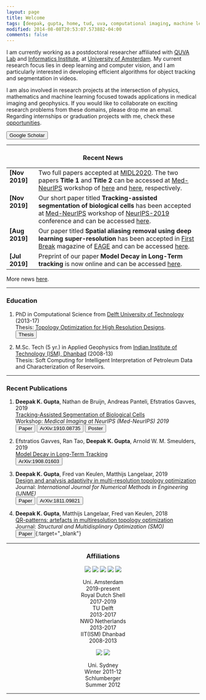 ```yaml
---
layout: page
title: Welcome
tags: [deepak, gupta, home, tud, uva, computational imaging, machine learning, seismic geophysics, graduate]
modified: 2014-08-08T20:53:07.573882-04:00
comments: false
---
```

I am currently working as a postdoctoral researcher affiliated with [QUVA Lab](https://ivi.fnwi.uva.nl/quva/) and [Informatics Institute](https://ivi.uva.nl/), at [University of Amsterdam](https://www.uva.nl/en). My current research focus lies in deep learning and computer vision, and I am particularly interested in developing efficient algorithms for object tracking and segmentation in videos. 

I am also involved in research projects at the intersection of physics, mathematics and machine learning focused towads applications in medical imaging and geophysics. If you would like to collaborate on exciting research problems from these domains, please drop me an email. Regarding internships or graduation projects with me, check these [opportunities](https://dkgupta90.github.io/opportunities/).

[<button type="button" class="btn btn-info">Google Scholar</button>](https://scholar.google.co.in/citations?user=Nsxpe_kAAAAJ&hl=en)

----

<h3 align="center">Recent News</h3>
<table>
    <col width="15%">
    <col width="85%">
    <tr>
        <td valign="top"><strong>[Nov 2019]</strong></td>
        <td>Two full papers accepted at <a href="https://2020.midl.io">MIDL2020</a>. The two papers <b>Title 1</b> and <b>Title 2</b> can be accessed at <a href='https://sites.google.com/view/med-neurips-2019'>Med-NeurIPS</a> workshop of <a href='https://nips.cc/'>here</a> and <a href='https://profs.etsmtl.ca/hlombaert/public/medneurips2019/85_CameraReadySubmission_nips_2018.pdf'>here</a>, respectively.</td>
    </tr>
    <tr>
        <td valign="top"><strong>[Nov 2019]</strong></td>
        <td>Our short paper titled <b>Tracking-assisted segmentation of biological cells</b> has been accepted at <a href='https://sites.google.com/view/med-neurips-2019'>Med-NeurIPS</a> workshop of <a href='https://nips.cc/'>NeurIPS-2019</a> conference and can be accessed <a href='https://profs.etsmtl.ca/hlombaert/public/medneurips2019/85_CameraReadySubmission_nips_2018.pdf'>here</a>.</td>
    </tr>
    <tr>
        <td valign="top"><strong>[Aug 2019]</strong></td>
        <td>Our paper titled <b>Spatial aliasing removal using deep learning super-resolution</b> has been accepted in <a href='http://fb.eage.org/'>First Break</a> magazine of <a href='https://www.eage.org/'>EAGE</a> and can be accessed <a href='http://fb.eage.org/publication/content?id=99087'>here</a>.</td>
    </tr>
    <tr>
        <td valign="top"><strong>[Jul 2019]</strong></td>
        <td>Preprint of our paper <b>Model Decay in Long-Term tracking</b> is now online and can be accessed <a href='https://arxiv.org/abs/1908.01603'>here</a>.</td>
    </tr>
</table>
More news <a href='https://dkgupta90.github.io/news/'>here</a>.

----
### Education
1. PhD in Computational Science from <a href='https://www.tudelft.nl/en/'>Delft University of Technology</a> (2013-17)  
Thesis: [Topology Optimization for High Resolution Designs](https://repository.tudelft.nl/islandora/object/uuid:51dde3f6-2a38-47a0-b719-420ff74ded5d?collection=research).  
[<button type="button" class="btn btn-info">Thesis</button>](https://repository.tudelft.nl/islandora/object/uuid:51dde3f6-2a38-47a0-b719-420ff74ded5d?collection=research)

2. M.Sc. Tech (5 yr.) in Applied Geophysics from <a href=''>Indian Institute of Technology (ISM), Dhanbad</a> (2008-13)  
Thesis: Soft Computing for Intelligent Interpretation of Petroleum Data and Characterization of Reservoirs.

----

### Recent Publications
1. <b>Deepak K. Gupta</b>, Nathan de Bruijn, Andreas Panteli, Efstratios Gavves, 2019  
[Tracking-Assisted Segmentation of Biological Cells](https://profs.etsmtl.ca/hlombaert/public/medneurips2019/85_CameraReadySubmission_nips_2018.pdf)<br>
Workshop: *Medical Imaging at NeurIPS (Med-NeurIPS) 2019*    
[<button type="button" class="btn btn-info">Paper</button>](https://profs.etsmtl.ca/hlombaert/public/medneurips2019/85_CameraReadySubmission_nips_2018.pdf)
[<button type="button" class="btn btn-info">ArXiv:1910.08735</button>](https://arxiv.org/abs/1910.08735)
[<button type="button" class="btn btn-info">Poster</button>](/posters/Med-Neurips2019.pdf)

1. Efstratios Gavves, Ran Tao, <b>Deepak K. Gupta</b>, Arnold W. M. Smeulders, 2019  
[Model Decay in Long-Term Tracking](https://arxiv.org/abs/1908.01603)  
[<button type="button" class="btn btn-info">ArXiv:1908.01603</button>](https://arxiv.org/abs/1908.01603)

2. <b>Deepak K. Gupta</b>, Fred van Keulen, Matthijs Langelaar, 2019  
[Design and analysis adaptivity in multi-resolution topology optimization](https://onlinelibrary.wiley.com/doi/pdf/10.1002/nme.6217)<br>
Journal: *International Journal for Numerical Methods in Engineering (IJNME)*   
[<button type="button" class="btn btn-info">Paper</button>](https://onlinelibrary.wiley.com/doi/pdf/10.1002/nme.6217)
[<button type="button" class="btn btn-info">ArXiv:1811.09821</button>](https://arxiv.org/abs/1811.09821)

3. <b>Deepak K. Gupta</b>, Matthijs Langelaar, Fred van Keulen, 2018  
[QR-patterns: artefacts in multiresolution topology optimization](https://link.springer.com/article/10.1007/s00158-018-2048-6)  
Journal: *Structural and Multidisplinary Optimization (SMO)*  
[<button type="button" class="btn btn-info">Paper</button>](https://link.springer.com/content/pdf/10.1007%2Fs00158-018-2048-6.pdf){:target="_blank"} 

----

<h3 align="center">Affiliations</h3>
<figure align="center" class="affils">
    <a href="https://www.uva.nl/"><img src="/images/uva-logo.png"></a>
    <a href="https://www.shell.com/"><img src="/images/shell_logo-min.png"></a>
    <a href="https://www.tudelft.nl/"><img src="/images/tud-logo.png"></a>
    <a href="https://www.nwo.nl/"><img src="/images/nwo-logo.png"></a>
    <a href="http://www.iitism.ac.in/"><img src="/images/iitism.png"></a>
</figure>

<figure align="center" class="affils">
    <figcaption>Uni. Amsterdam<br>2019-present</figcaption>
    <figcaption>Royal Dutch Shell<br>2017-2019</figcaption>
    <figcaption>TU Delft<br>2013-2017</figcaption>
    <figcaption>NWO Netherlands<br>2013-2017</figcaption>
    <figcaption>IIT(ISM) Dhanbad<br>2008-2013</figcaption>
</figure>

<figure align="center" class="affils">
    <a href="https://sydney.edu.au"><img src="/images/usydney-logo.png"></a>
    <a href="https://www.software.slb.com"><img src="/images/slb-logo.png"></a>
</figure>

<figure align="center" class="affils">
    <figcaption>Uni. Sydney<br>Winter 2011-12</figcaption>
    <figcaption>Schlumberger<br>Summer 2012</figcaption>
</figure>

----

